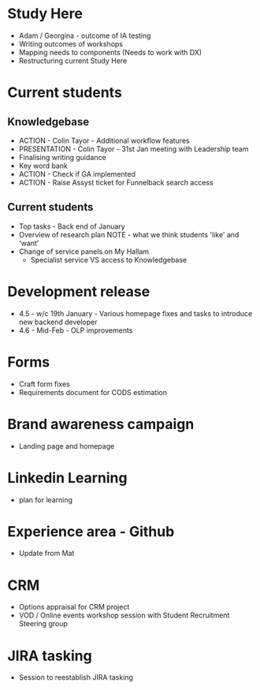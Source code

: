 
# Study Here
- Adam / Georgina - outcome of IA testing
- Writing outcomes of workshops
- Mapping needs to components (Needs to work with DX)
- Restructuring current Study Here 

# Current students
## Knowledgebase
- ACTION - Colin Tayor - Additional workflow features
- PRESENTATION - Colin Tayor - 31st Jan meeting with Leadership team
- Finalising writing guidance
- Key word bank
- ACTION - Check if GA implemented
- ACTION - Raise Assyst ticket for Funnelback search access

## Current students
- Top tasks - Back end of January
- Overview of research plan NOTE - what we think students 'like' and ‘want’ 
- Change of service panels on My Hallam
	- Specialist service VS access to Knowledgebase

# Development release
- 4.5 - w/c 19th January - Various homepage fixes and tasks to introduce new backend developer
- 4.6 - Mid-Feb - OLP improvements

# Forms 
- Craft form fixes
- Requirements document for CODS estimation

# Brand awareness campaign
- Landing page and homepage 

# Linkedin Learning
- plan for learning

# Experience area - Github
- Update from Mat

# CRM
- Options appraisal for CRM project
- VOD / Online events workshop session with Student Recruitment Steering group

# JIRA tasking
- Session to reestablish JIRA tasking



